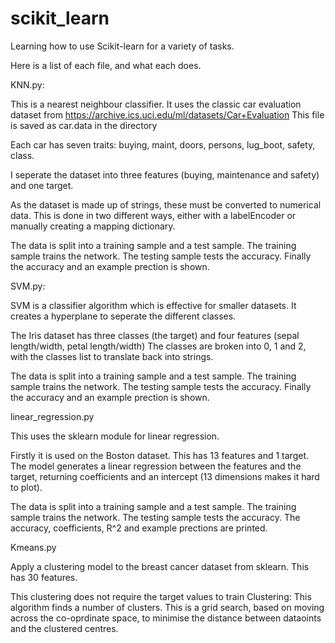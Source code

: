 # scikit_learn
Learning how to use Scikit-learn for a variety of tasks.

Here is a list of each file, and what each does.


KNN.py:

This is a nearest neighbour classifier.
It uses the classic car evaluation dataset from https://archive.ics.uci.edu/ml/datasets/Car+Evaluation 
This file is saved as car.data in the directory

Each car has seven traits: buying, maint, doors, persons, lug_boot, safety, class.

I seperate the dataset into three features (buying, maintenance and safety) and one target. 

As the dataset is made up of strings, these must be converted to numerical data. 
This is done in two different ways, either with a labelEncoder or manually creating a mapping dictionary.

The data is split into a training sample and a test sample.
The training sample trains the network.
The testing sample tests the accuracy.
Finally the accuracy and an example prection is shown.



SVM.py:

SVM is a classifier algorithm which is effective for smaller datasets.
It creates a hyperplane to seperate the different classes.

The Iris dataset has three classes (the target) and four features (sepal length/width, petal length/width)
The classes are broken into 0, 1 and 2, with the classes list to translate back into strings.

The data is split into a training sample and a test sample.
The training sample trains the network.
The testing sample tests the accuracy.
Finally the accuracy and an example prection is shown.


linear_regression.py

This uses the sklearn module for linear regression.

Firstly it is used on the Boston dataset. 
This has 13 features and 1 target.
The model generates a linear regression between the features and the target, returning coefficients and an intercept  (13 dimensions makes it hard to plot).

The data is split into a training sample and a test sample.
The training sample trains the network.
The testing sample tests the accuracy.
The accuracy, coefficients, R^2 and example prections are printed.

Kmeans.py

Apply a clustering model to the breast cancer dataset from sklearn.
This has 30 features.

This clustering does not require the target values to train
Clustering: This algorithm finds a number of clusters.
This is a grid search, based on moving across the co-oprdinate space, to minimise the distance between dataoints and the clustered centres.









